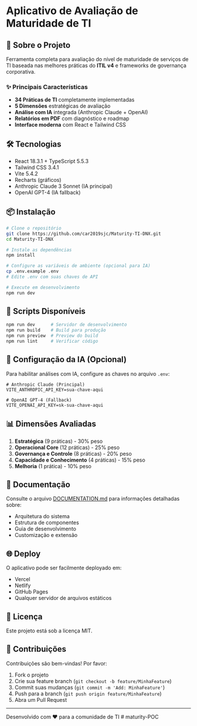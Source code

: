 # Aplicativo de Avaliação de Maturidade de TI

## 🚀 Sobre o Projeto

Ferramenta completa para avaliação do nível de maturidade de serviços de TI baseada nas melhores práticas do **ITIL v4** e frameworks de governança corporativa.

### ✨ Principais Características

- **34 Práticas de TI** completamente implementadas
- **5 Dimensões** estratégicas de avaliação
- **Análise com IA** integrada (Anthropic Claude + OpenAI)
- **Relatórios em PDF** com diagnóstico e roadmap
- **Interface moderna** com React e Tailwind CSS

## 🛠️ Tecnologias

- React 18.3.1 + TypeScript 5.5.3
- Tailwind CSS 3.4.1
- Vite 5.4.2
- Recharts (gráficos)
- Anthropic Claude 3 Sonnet (IA principal)
- OpenAI GPT-4 (IA fallback)

## 📦 Instalação

```bash
# Clone o repositório
git clone https://github.com/car2019sjc/Maturity-TI-DNX.git
cd Maturity-TI-DNX

# Instale as dependências
npm install

# Configure as variáveis de ambiente (opcional para IA)
cp .env.example .env
# Edite .env com suas chaves de API

# Execute em desenvolvimento
npm run dev
```

## 🔧 Scripts Disponíveis

```bash
npm run dev      # Servidor de desenvolvimento
npm run build    # Build para produção
npm run preview  # Preview do build
npm run lint     # Verificar código
```

## 🤖 Configuração da IA (Opcional)

Para habilitar análises com IA, configure as chaves no arquivo `.env`:

```env
# Anthropic Claude (Principal)
VITE_ANTHROPIC_API_KEY=sua-chave-aqui

# OpenAI GPT-4 (Fallback)
VITE_OPENAI_API_KEY=sk-sua-chave-aqui
```

## 📊 Dimensões Avaliadas

1. **Estratégica** (9 práticas) - 30% peso
2. **Operacional Core** (12 práticas) - 25% peso
3. **Governança e Controle** (8 práticas) - 20% peso
4. **Capacidade e Conhecimento** (4 práticas) - 15% peso
5. **Melhoria** (1 prática) - 10% peso

## 📄 Documentação

Consulte o arquivo [DOCUMENTATION.md](./DOCUMENTATION.md) para informações detalhadas sobre:
- Arquitetura do sistema
- Estrutura de componentes
- Guia de desenvolvimento
- Customização e extensão

## 🌐 Deploy

O aplicativo pode ser facilmente deployado em:
- Vercel
- Netlify
- GitHub Pages
- Qualquer servidor de arquivos estáticos

## 📝 Licença

Este projeto está sob a licença MIT.

## 👥 Contribuições

Contribuições são bem-vindas! Por favor:
1. Fork o projeto
2. Crie sua feature branch (`git checkout -b feature/MinhaFeature`)
3. Commit suas mudanças (`git commit -m 'Add: MinhaFeature'`)
4. Push para a branch (`git push origin feature/MinhaFeature`)
5. Abra um Pull Request

---

Desenvolvido com ❤️ para a comunidade de TI #   m a t u r i t y - P O C  
 